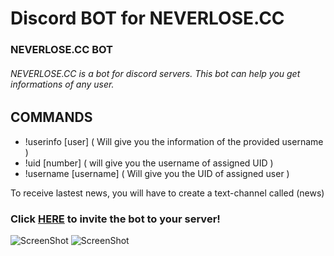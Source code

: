 # Discord BOT for NEVERLOSE.CC

### NEVERLOSE.CC BOT
###### NEVERLOSE.CC is a bot for discord servers. This bot can help you get informations of any user.

## COMMANDS

* !userinfo [user] ( Will give you the information of the provided username )
* !uid [number] ( will give you the username of assigned UID )
* !username [username] ( Will give you the UID of assigned user )

To receive lastest news, you will have to create a text-channel called (news)

### Click [HERE](https://discord.com/oauth2/authorize?client_id=715632769065156660&scope=bot) to invite the bot to your server!

![ScreenShot](https://i.imgur.com/Xe9RoKi.png)
![ScreenShot](https://i.imgur.com/gyp6UaZ.png)
